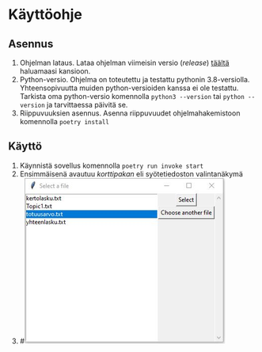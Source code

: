 # Käyttöohje
## Asennus 
1. Ohjelman lataus. Lataa ohjelman viimeisin versio (_release_) [täältä](https://github.com/platipus82/ot-harjoitustyo/releases/tag/viikko5v4) haluamaasi kansioon.
2. Python-versio. Ohjelma on toteutettu ja testattu pythonin 3.8-versiolla. Yhteensopivuutta muiden python-versioiden kanssa ei ole testattu. Tarkista oma python-versio komennolla `python3 --version` tai `python --version` ja tarvittaessa päivitä se.
3. Riippuvuuksien asennus. Asenna riippuvuudet ohjelmahakemistoon komennolla `poetry install`

## Käyttö
1. Käynnistä sovellus komennolla `poetry run invoke start`
2. Ensimmäisenä avautuu _korttipakan_ eli syötetiedoston valintanäkymä 
3. #![](./kuvat/nakyma1.JPG)

